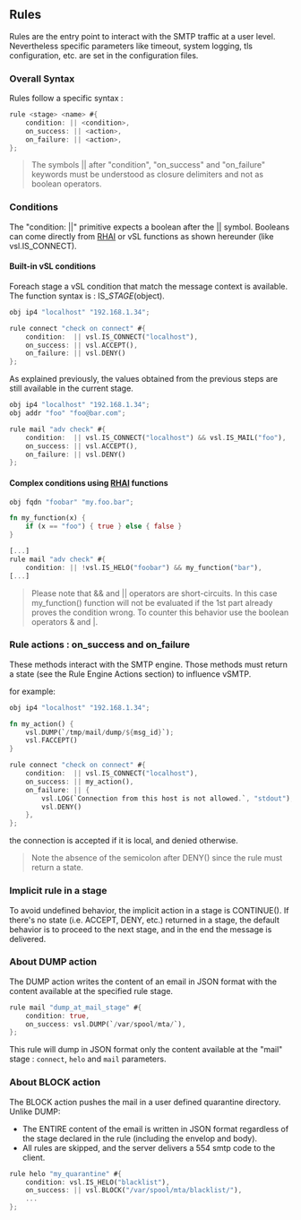 ## Rules

Rules are the entry point to interact with the SMTP traffic at a user level.
Nevertheless specific parameters like timeout, system logging, tls configuration, etc. are set in the configuration files.

### Overall Syntax

Rules follow a specific syntax :

```rust
rule <stage> <name> #{
    condition: || <condition>,
    on_success: || <action>,
    on_failure: || <action>,
};
```

>The symbols || after "condition", "on_success" and "on_failure" keywords must be understood as closure delimiters and not as boolean operators.


### Conditions

The "condition: ||" primitive expects a boolean after the || symbol.
Booleans can come directly from [RHAI](https://rhai.rs/) or vSL functions as shown hereunder (like vsl.IS_CONNECT).

#### Built-in vSL conditions

Foreach stage a vSL condition that match the message context is available.
The function syntax is : IS_*STAGE*(object).

```rust
obj ip4 "localhost" "192.168.1.34";

rule connect "check on connect" #{
    condition:  || vsl.IS_CONNECT("localhost"),
    on_success: || vsl.ACCEPT(),
    on_failure: || vsl.DENY()
};
```

As explained previously, the values obtained from the previous steps are still available in the current stage.

```rust
obj ip4 "localhost" "192.168.1.34";
obj addr "foo" "foo@bar.com";

rule mail "adv check" #{
    condition:  || vsl.IS_CONNECT("localhost") && vsl.IS_MAIL("foo"),
    on_success: || vsl.ACCEPT(),
    on_failure: || vsl.DENY()
};
```

#### Complex conditions using [RHAI](https://rhai.rs/) functions

```rust
obj fqdn "foobar" "my.foo.bar";

fn my_function(x) {
    if (x == "foo") { true } else { false }
}

[...]
rule mail "adv check" #{
    condition: || !vsl.IS_HELO("foobar") && my_function("bar"),
[...]
```

> Please note that && and || operators are short-circuits.
> In this case my_function() function will not be evaluated if the 1st part already proves the condition wrong.
> To counter this behavior use the boolean operators & and |.

### Rule actions : on_success and on_failure

These methods interact with the SMTP engine.
Those methods must return a state (see the Rule Engine Actions section) to influence vSMTP.

for example:

```rust
obj ip4 "localhost" "192.168.1.34";

fn my_action() {
    vsl.DUMP(`/tmp/mail/dump/${msg_id}`);
    vsl.FACCEPT()
}

rule connect "check on connect" #{
    condition:  || vsl.IS_CONNECT("localhost"),
    on_success: || my_action(),
    on_failure: || {
        vsl.LOG(`Connection from this host is not allowed.`, "stdout");
        vsl.DENY()
    },
};
```

the connection is accepted if it is local, and denied otherwise.
> Note the absence of the semicolon after DENY() since the rule must return a state.

### Implicit rule in a stage

To avoid undefined behavior, the implicit action in a stage is CONTINUE(). If there's no state (i.e.  ACCEPT, DENY, etc.) returned in a stage, the default behavior is to proceed to the next stage, and in the end the message is delivered.



### About DUMP action

The DUMP action writes the content of an email in JSON format with the content available at the specified rule stage.

```rust
rule mail "dump_at_mail_stage" #{
    condition: true,
    on_success: vsl.DUMP(`/var/spool/mta/`),
};
```

This rule will dump in JSON format only the content available at the "mail" stage : `connect`, `helo` and `mail` parameters.

### About BLOCK action

The BLOCK action pushes the mail in a user defined quarantine directory.
Unlike DUMP:

- The ENTIRE content of the email is written in JSON format regardless of the stage declared in the rule (including the envelop and body).
- All rules are skipped, and the server delivers a 554 smtp code to the client.

```rust
rule helo "my_quarantine" #{
    condition: vsl.IS_HELO("blacklist"),
    on_success: || vsl.BLOCK("/var/spool/mta/blacklist/"),
    ...
};
```
